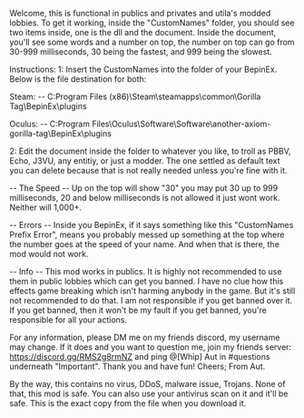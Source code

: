 Welcome, this is functional in publics and privates and utila's modded lobbies.
To get it working, inside the "CustomNames" folder, you should see two items inside, one is the dll and the document.
Inside the document, you'll see some words and a number on top, the number on top can go from 30-999 milliseconds, 30 being the fastest, and 999 being the slowest.

Instructions:
1: Insert the CustomNames into the folder of your BepinEx. Below is the file destination for both:

Steam: -- C:Program Files (x86)\Steam\steamapps\common\Gorilla Tag\BepinEx\plugins

Oculus: -- C:Program Files\Oculus\Software\Software\another-axiom-gorilla-tag\BepinEx\plugins

2: Edit the document inside the folder to whatever you like, to troll as PBBV, Echo, J3VU, any entitiy, or just a modder. The one settled as default text you can delete
because that is not really needed unless you're fine with it.

-- The Speed -- 
Up on the top will show "30" you may put 30 up to 999 milliseconds, 20 and below milliseconds is not allowed it just wont work. Neither will 1,000+.

-- Errors --
Inside you BepinEx, if it says something like this "CustomNames Prefix Error", means you probably messed up something at the top where the number goes at the
speed of your name. And when that is there, the mod would not work.

-- Info --
This mod works in publics. It is highly not recommended to use them in public lobbies which can get you banned. I have no clue how this effects game breaking which isn't
harming anybody in the game. But it's still not recommended to do that. I am not responsible if you get banned over it. If you get banned, then it won't be my fault if you get banned,
you're responsible for all your actions.

For any information, please DM me on my friends discord, my username may change. If it does and you want to question me, join my friends server: https://discord.gg/RMS2g8rmNZ
and ping @[Whip] Aut in #questions underneath "Important".
Thank you and have fun!
Cheers;
From Aut.

By the way, this contains no virus, DDoS, malware issue, Trojans. None of that, this mod is safe. You can also use your antivirus scan on it and it'll be safe.
This is the exact copy from the file when you download it.
